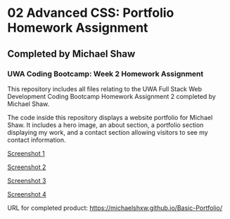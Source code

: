 # 02 Advanced CSS: Portfolio Homework Assignment
## Completed by Michael Shaw

### UWA Coding Bootcamp: Week 2 Homework Assignment

This repository includes all files relating to the UWA Full Stack Web Development Coding Bootcamp Homework Assignment 2 completed by Michael Shaw. 

The code inside this repository displays a website portfolio for Michael Shaw. It includes a hero image, an about section, a portfolio section displaying my work, and a contact section allowing visitors to see my contact information. 

[Screenshot 1](/Screenshots/screenshot-01.png)

[Screenshot 2](/Screenshots/screenshot-02.png)

[Screenshot 3](/Screenshots/screenshot-03.png)

[Screenshot 4](/Screenshots/screenshot-04.png)

URL for completed product: https://michaelshxw.github.io/Basic-Portfolio/
